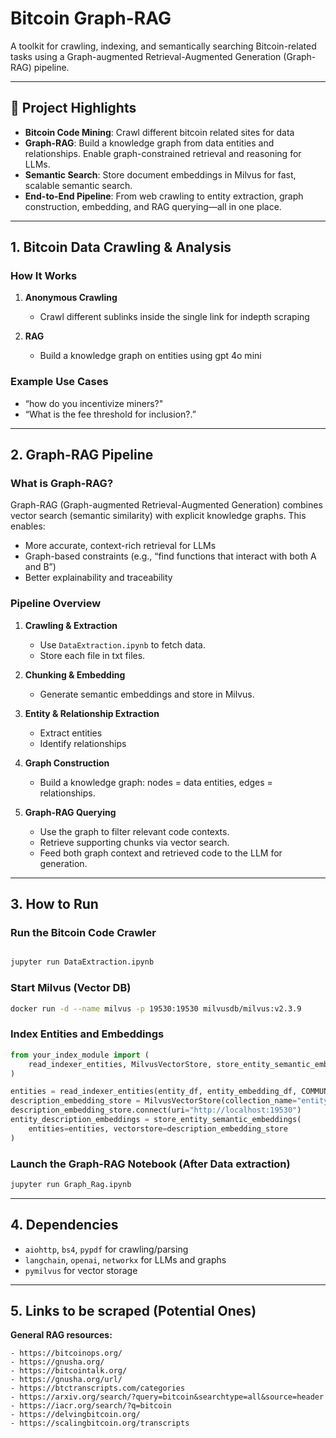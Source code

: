 # Bitcoin Graph-RAG

A toolkit for crawling, indexing, and semantically searching Bitcoin-related tasks using a Graph-augmented Retrieval-Augmented Generation (Graph-RAG) pipeline.

---

## 🚀 Project Highlights

- **Bitcoin Code Mining**: Crawl different bitcoin related sites for data
- **Graph-RAG**: Build a knowledge graph from data entities and relationships. Enable graph-constrained retrieval and reasoning for LLMs.
- **Semantic Search**: Store document embeddings in Milvus for fast, scalable semantic search.
- **End-to-End Pipeline**: From web crawling to entity extraction, graph construction, embedding, and RAG querying—all in one place.

---

## 1. Bitcoin Data Crawling & Analysis

### How It Works

1. **Anonymous Crawling**
    - Crawl different sublinks inside the single link for indepth scraping

2. **RAG**
    - Build a knowledge graph on entities using gpt 4o mini

### Example Use Cases

- “how do you incentivize miners?"
- “What is the fee threshold for inclusion?.”

---

## 2. Graph-RAG Pipeline 

### What is Graph-RAG?

Graph-RAG (Graph-augmented Retrieval-Augmented Generation) combines vector search (semantic similarity) with explicit knowledge graphs. This enables:

- More accurate, context-rich retrieval for LLMs
- Graph-based constraints (e.g., “find functions that interact with both A and B”)
- Better explainability and traceability

### Pipeline Overview

1. **Crawling & Extraction**
    - Use `DataExtraction.ipynb` to fetch data.
    - Store each file in txt files.

2. **Chunking & Embedding**
    - Generate semantic embeddings and store in Milvus.

3. **Entity & Relationship Extraction**
    - Extract entities 
    - Identify relationships 

4. **Graph Construction**
    - Build a knowledge graph: nodes = data entities, edges = relationships.

5. **Graph-RAG Querying**
    - Use the graph to filter relevant code contexts.
    - Retrieve supporting chunks via vector search.
    - Feed both graph context and retrieved code to the LLM for generation.

---

## 3. How to Run


### Run the Bitcoin Code Crawler

```bash

jupyter run DataExtraction.ipynb
```

### Start Milvus (Vector DB)

```bash
docker run -d --name milvus -p 19530:19530 milvusdb/milvus:v2.3.9
```

### Index Entities and Embeddings

```python
from your_index_module import (
    read_indexer_entities, MilvusVectorStore, store_entity_semantic_embeddings
)

entities = read_indexer_entities(entity_df, entity_embedding_df, COMMUNITY_LEVEL)
description_embedding_store = MilvusVectorStore(collection_name="entity_description_embeddings")
description_embedding_store.connect(uri="http://localhost:19530")
entity_description_embeddings = store_entity_semantic_embeddings(
    entities=entities, vectorstore=description_embedding_store
)
```

### Launch the Graph-RAG Notebook (After Data extraction)

```bash
jupyter run Graph_Rag.ipynb
```

---

## 4. Dependencies

- `aiohttp`, `bs4`, `pypdf` for crawling/parsing
- `langchain`, `openai`, `networkx` for LLMs and graphs
- `pymilvus` for vector storage

---

## 5. Links to be scraped (Potential Ones)

   **General RAG resources:**
   
    - https://bitcoinops.org/
    - https://gnusha.org/
    - https://bitcointalk.org/
    - https://gnusha.org/url/
    - https://btctranscripts.com/categories
    - https://arxiv.org/search/?query=bitcoin&searchtype=all&source=header
    - https://iacr.org/search/?q=bitcoin
    - https://delvingbitcoin.org/
    - https://scalingbitcoin.org/transcripts

